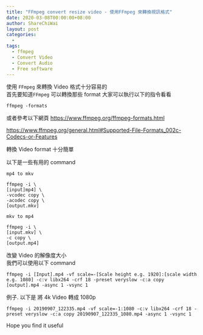 ```yaml
---
title: "FFmpeg convert resize video - 使用FFmpeg 來轉換視訊格式"
date: 2020-03-08T00:00:00+08:00
author: ShareChiWai
layout: post
categories:
  -
tags:
  - ffmpeg
  - Convert Video
  - Convert Audio
  - Free software
---
```


使用 `FFmpeg` 來轉換 Video 格式十分容易的  
首先要知道`FFmpeg` 可以轉換那些 format
大家可以執行以下的指令看看

```
ffmpeg -formats
```

或者參考以下網頁
https://www.ffmpeg.org/ffmpeg-formats.html

https://www.ffmpeg.org/general.html#Supported-File-Formats_002c-Codecs-or-Features

轉換 Video format 十分簡單

以下是一些有用的 command

`mp4 to mkv`

```
ffmpeg -i \
[input]mp4] \
-vcodec copy \
-acodec copy \
[output.mkv]
```

`mkv to mp4`

```
ffmpeg -i \
[input.mkv] \
-c copy \
[output.mp4]
```

改變 Video 的解像度大小  
我們可以使用以下 command

```
ffmpeg -i [Input].mp4 -vf scale=-[Scale height e.g. 1920]:[scale width e.g. 1080] -c:v libx264 -crf 18 -preset veryslow -c:a copy [output].mp4 -async 1 -vsync 1
```

例子. 以下是 將 4k Video 轉成 1080p

```
ffmpeg -i 20190907_122335.mp4 -vf scale=-1:1080 -c:v libx264 -crf 18 -preset veryslow -c:a copy 20190907_122335_1080.mp4 -async 1 -vsync 1
```

Hope you find it useful
